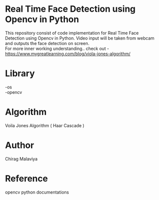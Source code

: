 # Real Time Face Detection using Opencv in Python
This repository consist of code implementation for Real Time Face Detection using Opencv in Python. Video input will be taken from webcam and outputs the face detection on screen.
<br>
For more inner working understanding.. check out - https://www.mygreatlearning.com/blog/viola-jones-algorithm/
<br>

# Library
 -os
 <br>
 -opencv
 <br>
 
# Algorithm 
Voila Jones Algorithm ( Haar Cascade )
<br>


# Author
Chirag Malaviya<br>

# Reference
opencv python documentations
